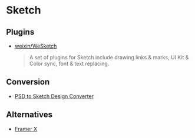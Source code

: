 # Sketch

## Plugins

- [weixin/WeSketch](https://github.com/weixin/WeSketch)

  > A set of plugins for Sketch include drawing links & marks, UI Kit & Color sync, font & text replacing.

## Conversion

- [PSD to Sketch Design Converter](https://avocode.com/convert-psd-to-sketch)

## Alternatives

- [Framer X](https://framer.com/x/)
